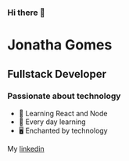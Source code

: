 ### Hi there 👋

# Jonatha Gomes

## Fullstack Developer
### Passionate about technology

- :purple_heart: Learning React and Node
- :rocket: Every day learning
- :desktop_computer: Enchanted by technology

My [linkedin](https://www.linkedin.com/in/jonatha-gomes-99587a1ab/)
